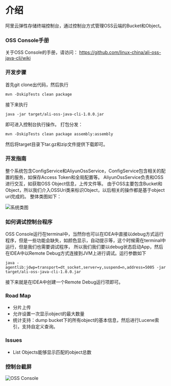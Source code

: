 介绍
====================================
阿里云弹性存储终端控制台，通过控制台方式管理OSS云端的Bucket和Object。


### OSS Console手册
关于OSS Console的手册，请访问： https://github.com/linux-china/ali-oss-java-cli/wiki

### 开发步骤
首先git clone出代码，然后执行

    mvn -DskipTests clean package

接下来执行

    java -jar target/ali-oss-java-cli-1.0.0.jar
即可进入控制台执行操作。
打包分发：

    mvn -DskipTests clean package assembly:assembly
然后将target目录下tar.gz和zip文件提供下载即可。

### 开发指南
整个系统包含ConfigService和AliyunOssService，ConfigService包含相关的配置的服务，如保存Access Token和全局配置等。
AliyunOssService负责和OSS进行交互，如获取OSS Object信息，上传文件等。
由于OSS主要包含Bucket和Object，所以我们介入OSSUri类来标识Object，以后相关的操作都是基于object uri完成的。
整体类图如下：

![系统类图](https://github.com/linux-china/ali-oss-java-cli/wiki/assets/img/ali-oss-java-cli-class-diagram.png)

### 如何调试控制台程序
OSS Console运行在terminal中，当然你也可以在IDEA中直接以debug方式运行程序，但是一些功能会缺失，如颜色显示，自动提示等，这个时候需在terminal中运行，但是我们也需要调试程序，
所以我们我们要以debug状态启动App，然后在IDEA中以Remote Debug方式连接到JVM上进行调试。运行参数如下

    java -agentlib:jdwp=transport=dt_socket,server=y,suspend=n,address=5005 -jar target/ali-oss-java-cli-1.0.0.jar
接下来就是在IDEA中创建一个Remote Debug运行项即可。

### Road Map

* 分片上传
* 允许设置一次显示object的最大数量
* 统计支持：dump bucket下的所有object的基本信息，然后进行Lucene索引，支持自定义查询。

### Issues

* List Objects能够显示匹配的object总数

### 控制台截屏
![OSS Console](https://github.com/linux-china/ali-oss-java-cli/wiki/assets/img/console_shot.png)

